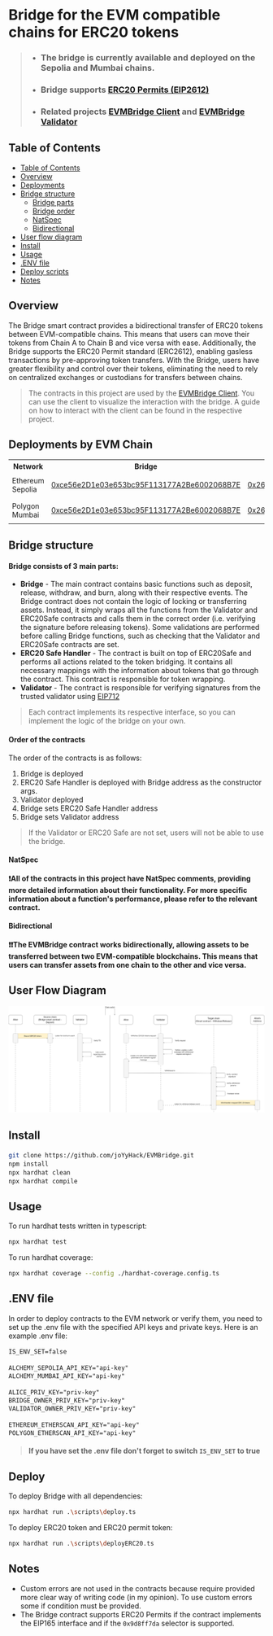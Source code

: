 # Bridge for the EVM compatible chains for ERC20 tokens
> * ### The bridge is currently available and deployed on the Sepolia and Mumbai chains.  
> * ### Bridge supports [ERC20 Permits (EIP2612)](https://eips.ethereum.org/EIPS/eip-2612)
> * ### Related projects [EVMBridge Client](https://github.com/joYyHack/EVMBridge-client) and [EVMBridge Validator](https://github.com/joYyHack/EVMBridge-validator)

## Table of Contents
- [Table of Contents](#table-of-contents)
- [Overview](#overview)
- [Deployments](#deployments-by-evm-chain)
- [Bridge structure](#bridge-structure)
  - [Bridge parts](#bridge-consists-of-3-main-parts) 
  - [Bridge order](#order-of-the-contracts) 
  - [NatSpec](#natspec)
  - [Bidirectional](#bidirectional)
- [User flow diagram](#user-flow-diagram)
- [Install](#install)
- [Usage](#usage)
- [.ENV file](#env-file)
- [Deploy scripts](#deploy)
- [Notes](#notes)
## Overview

The Bridge smart contract provides a bidirectional transfer of ERC20 tokens between EVM-compatible chains. This means that users can move their tokens from Chain A to Chain B and vice versa with ease. Additionally, the Bridge supports the ERC20 Permit standard (ERC2612), enabling gasless transactions by pre-approving token transfers. With the Bridge, users have greater flexibility and control over their tokens, eliminating the need to rely on centralized exchanges or custodians for transfers between chains.
> The contracts in this project are used by the [EVMBridge Client](https://github.com/joYyHack/EVMBridge-client). You can use the client to visualize the interaction with the bridge. A guide on how to interact with the client can be found in the respective project.
## Deployments by EVM Chain

<table>
<tr>
<th>Network</th>
<th>Bridge</th>
<th>ERC20 Safe</th>
<th>Validator</th>
</tr>

<tr><td>Ethereum Sepolia</td><td>

[0xce56e2D1e03e653bc95F113177A2Be6002068B7E](https://sepolia.etherscan.io/address/0xce56e2D1e03e653bc95F113177A2Be6002068B7E#code)

</td><td>

[0x268653b20B3a3aE011A42d2b0D6b9F97eC42ca2d](https://sepolia.etherscan.io/address/0x268653b20B3a3aE011A42d2b0D6b9F97eC42ca2d#code)

</td><td>

[0xb564990E0fD557345f4e87F10ECA0F641a557671](https://sepolia.etherscan.io/address/0xb564990E0fD557345f4e87F10ECA0F641a557671#code)

</td></tr>
<tr><td>Polygon Mumbai</td><td>

[0xce56e2D1e03e653bc95F113177A2Be6002068B7E](https://mumbai.polygonscan.com/address/0xce56e2D1e03e653bc95F113177A2Be6002068B7E#code)

</td><td>

[0x268653b20B3a3aE011A42d2b0D6b9F97eC42ca2d](https://mumbai.polygonscan.com/address/0x268653b20B3a3aE011A42d2b0D6b9F97eC42ca2d#code)

</td><td>

[0xb564990E0fD557345f4e87F10ECA0F641a557671](https://mumbai.polygonscan.com/address/0xb564990E0fD557345f4e87F10ECA0F641a557671#code)

</td></tr>
</table>

## Bridge structure
#### Bridge consists of 3 main parts:
* **Bridge** - The main contract contains basic functions such as deposit, release, withdraw, and burn, along with their respective events. The Bridge contract does not contain the logic of locking or transferring assets. Instead, it simply wraps all the functions from the Validator and ERC20Safe contracts and calls them in the correct order (i.e. verifying the signature before releasing tokens). Some validations are performed before calling Bridge functions, such as checking that the Validator and ERC20Safe contracts are set.
* **ERC20 Safe Handler** - The contract is built on top of ERC20Safe and performs all actions related to the token bridging. It contains all necessary mappings with the information about tokens that go through the contract. This contract is responsible for token wrapping.
* **Validator** - The contract is responsible for verifying signatures from the trusted validator using [EIP712](https://eips.ethereum.org/EIPS/eip-712)

> Each contract implements its respective interface, so you can implement the logic of the bridge on your own.

#### Order of the contracts
The order of the contracts is as follows:

1. Bridge is deployed
2. ERC20 Safe Handler is deployed with Bridge address as the constructor args.
3. Validator deployed
4. Bridge sets ERC20 Safe Handler address
5. Bridge sets Validator address

> If the Validator or ERC20 Safe are not set, users will not be able to use the bridge.

#### NatSpec
**❗All of the contracts in this project have NatSpec comments, providing more detailed information about their functionality. For more specific information about a function's performance, please refer to the relevant contract.**

#### Bidirectional
**❗❗The EVMBridge contract works bidirectionally, allowing assets to be transferred between two EVM-compatible blockchains. This means that users can transfer assets from one chain to the other and vice versa.**
## User Flow Diagram
  ![user-flow](./diagrams/user-flow.png)

## Install

```bash
git clone https://github.com/joYyHack/EVMBridge.git
npm install
npx hardhat clean
npx hardhat compile
```

## Usage

To run hardhat tests written in typescript:

```bash
npx hardhat test
```
To run hardhat coverage:

```bash
npx hardhat coverage --config ./hardhat-coverage.config.ts
```

## .ENV file

In order to deploy contracts to the EVM network or verify them, you need to set up the .env file with the specified API keys and private keys. Here is an example .env file:
```env
IS_ENV_SET=false

ALCHEMY_SEPOLIA_API_KEY="api-key"
ALCHEMY_MUMBAI_API_KEY="api-key"

ALICE_PRIV_KEY="priv-key"
BRIDGE_OWNER_PRIV_KEY="priv-key"
VALIDATOR_OWNER_PRIV_KEY="priv-key"

ETHEREUM_ETHERSCAN_API_KEY="api-key"
POLYGON_ETHERSCAN_API_KEY="api-key"
```
> #### If you have set the .env file don't forget to switch `IS_ENV_SET` to true

## Deploy
To deploy Bridge with all dependencies:
```bash
npx hardhat run .\scripts\deploy.ts
```

To deploy ERC20 token and ERC20 permit token:
```bash
npx hardhat run .\scripts\deployERC20.ts
```

## Notes
* Custom errors are not used in the contracts because require provided more clear way of writing code (in my opinion). To use custom errors some if condition must be provided.
* The Bridge contract supports ERC20 Permits if the contract implements the EIP165 interface and if the `0x9d8ff7da` selector is supported.
